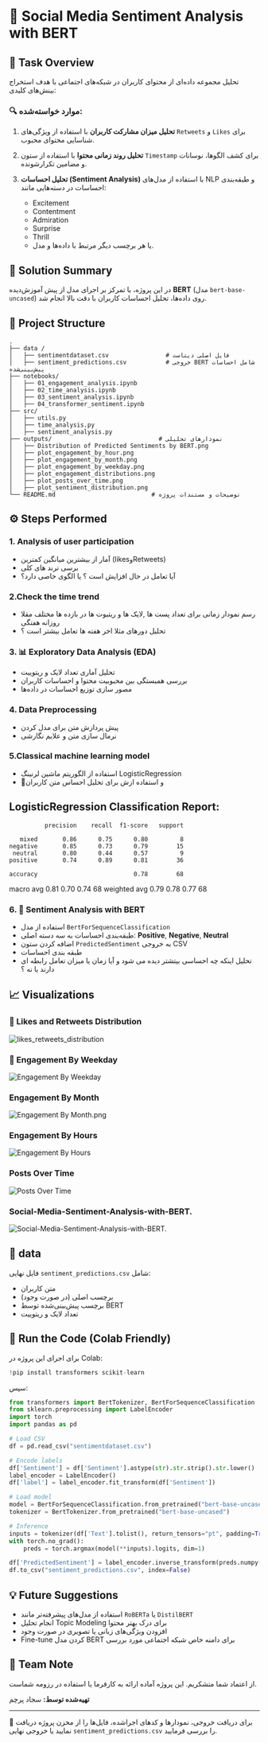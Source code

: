 # 🧠 Social Media Sentiment Analysis with BERT

## 📌 Task Overview

تحلیل مجموعه داده‌ای از محتوای کاربران در شبکه‌های اجتماعی با هدف استخراج بینش‌های کلیدی:

### 🔍 موارد خواسته‌شده:

1. **تحلیل میزان مشارکت کاربران** با استفاده از ویژگی‌های `Retweets` و `Likes` برای شناسایی محتوای محبوب.
2. **تحلیل روند زمانی محتوا** با استفاده از ستون `Timestamp` برای کشف الگوها، نوسانات و مضامین تکرارشونده.
3. **تحلیل احساسات (Sentiment Analysis)** با استفاده از مدل‌های NLP و طبقه‌بندی احساسات در دسته‌هایی مانند:

   * Excitement
   * Contentment
   * Admiration
   * Surprise
   * Thrill
   * یا هر برچسب دیگر مرتبط با داده‌ها و مدل.

## 🧪 Solution Summary

در این پروژه، با تمرکز بر اجرای مدل از پیش آموزش‌دیده **BERT** (مدل `bert-base-uncased`) روی داده‌ها، تحلیل احساسات کاربران با دقت بالا انجام شد.

## 🧱 Project Structure

```
.
├── data /
│   ├── sentimentdataset.csv                # فایل اصلی دیتاست
│   ├── sentiment_predictions.csv           # خروجی BERT شامل احساسات پیش‌بینی‌شده
├── notebooks/
│   ├── 01_engagement_analysis.ipynb
│   ├── 02_time_analysis.ipynb
│   ├── 03_sentiment_analysis.ipynb 
│   ├── 04_transformer_sentiment.ipynb
├── src/
│   ├── utils.py
│   ├── time_analysis.py
│   ├── sentiment_analysis.py        
├── outputs/                              # نمودارهای تحلیلی
│   ├── Distribution of Predicted Sentiments by BERT.png
│   ├── plot_engagement_by_hour.png
│   ├── plot_engagement_by_month.png
│   ├── plot_engagement_by_weekday.png
│   ├── plot_engagement_distributions.png
│   ├── plot_posts_over_time.png
│   ├── plot_sentiment_distribution.png
└── README.md                           # توضیحات و مستندات پروژه
```

## ⚙️ Steps Performed

### 1. Analysis of user participation
* آمار از بیشترین میانگین کمترین (likesوRetweets)
* برسی ترند های کلی
* آیا تعامل در حال افزایش است ؟ یا الگوی خاصی دارد؟

### 2.Check the time trend
* رسم نمودار زمانی برای تعداد پست ها ,لایک ها و ریتیوت ها در بازده ها مختلف مقلا روزانه هفتگی
* تحلیل دورهای مثلا اخر هفته ها تعامل بیشتر است ؟

### 3. 📊 Exploratory Data Analysis (EDA)

* تحلیل آماری تعداد لایک و ریتوییت
* بررسی همبستگی بین محبوبیت محتوا و احساسات کاربران
* مصور سازی توزیع احساسات در داده‌ها

### 4.  Data Preprocessing

* پیش پردازش متن برای مدل کردن
* نرمال سازی متن و علایم نگارشی

### 5.Classical machine learning model
* استفاده از الگوریتم ماشین لرنینگ LogisticRegression
* 🧼و استفاده ازش برای تحلیل احساس متن کاربران
##  LogisticRegression  Classification Report:

              precision    recall  f1-score   support

       mixed       0.86      0.75      0.80         8
    negative       0.85      0.73      0.79        15
     neutral       0.80      0.44      0.57         9
    positive       0.74      0.89      0.81        36

    accuracy                           0.78        68
   macro avg       0.81      0.70      0.74        68
weighted avg       0.79      0.78      0.77        68

### 6. 🤖 Sentiment Analysis with BERT

* استفاده از مدل `BertForSequenceClassification`
* طبقه‌بندی احساسات به سه دسته اصلی: **Positive**, **Negative**, **Neutral**
* اضافه کردن ستون `PredictedSentiment` به خروجی CSV
* طبقه بندی احساسات 
* تحلیل اینکه چه احساسی بیتشتر دیده می شود و آیا زمان یا میزان تعامل رابطه ای دارند یا نه ؟

## 📈 Visualizations


### 📌 Likes and Retweets Distribution

![likes\_retweets\_distribution](https://github.com/KingGester/Social-Media-Sentiment-Analysis-with-BERT./blob/main/outputs/plot_engagement_distributions.png)


### 📌 Engagement By Weekday


![Engagement By Weekday](https://github.com/KingGester/Social-Media-Sentiment-Analysis-with-BERT./blob/main/outputs/plot_engagement_by_weekday.png)

### Engagement By Month

![Engagement By Month.png](https://github.com/KingGester/Social-Media-Sentiment-Analysis-with-BERT./blob/main/outputs/plot_engagement_by_month.png)

### Engagement By Hours
![Engagement By Hours](https://github.com/KingGester/Social-Media-Sentiment-Analysis-with-BERT./blob/main/outputs/plot_engagement_by_hour.png)

### Posts Over Time
![Posts Over Time](https://github.com/KingGester/Social-Media-Sentiment-Analysis-with-BERT./blob/main/outputs/plot_posts_over_time.png)

### Social-Media-Sentiment-Analysis-with-BERT.
![Social-Media-Sentiment-Analysis-with-BERT.](https://github.com/KingGester/Social-Media-Sentiment-Analysis-with-BERT./blob/main/outputs/Distribution%20of%20Predicted%20Sentiments%20by%20BERT.png)

## 📂 data

فایل نهایی `sentiment_predictions.csv` شامل:

* متن کاربران
* برچسب اصلی (در صورت وجود)
* برچسب پیش‌بینی‌شده توسط BERT
* تعداد لایک و ریتوییت

## 🚀 Run the Code (Colab Friendly)

برای اجرای این پروژه در Colab:

```python
!pip install transformers scikit-learn
```

سپس:

```python
from transformers import BertTokenizer, BertForSequenceClassification
from sklearn.preprocessing import LabelEncoder
import torch
import pandas as pd

# Load CSV
df = pd.read_csv("sentimentdataset.csv")

# Encode labels
df['Sentiment'] = df['Sentiment'].astype(str).str.strip().str.lower()
label_encoder = LabelEncoder()
df['label'] = label_encoder.fit_transform(df['Sentiment'])

# Load model
model = BertForSequenceClassification.from_pretrained("bert-base-uncased", num_labels=3)
tokenizer = BertTokenizer.from_pretrained("bert-base-uncased")

# Inference
inputs = tokenizer(df['Text'].tolist(), return_tensors="pt", padding=True, truncation=True)
with torch.no_grad():
    preds = torch.argmax(model(**inputs).logits, dim=1)

df['PredictedSentiment'] = label_encoder.inverse_transform(preds.numpy())
df.to_csv("sentiment_predictions.csv", index=False)
```

## 💡 Future Suggestions

* استفاده از مدل‌های پیشرفته‌تر مانند `RoBERTa` یا `DistilBERT`
* انجام تحلیل Topic Modeling برای درک بهتر محتوا
* افزودن ویژگی‌های زبانی یا تصویری در صورت وجود
* Fine-tune کردن مدل BERT برای دامنه خاص شبکه اجتماعی مورد بررسی

## 🙌 Team Note

از اعتماد شما متشکریم. این پروژه آماده ارائه به کارفرما یا استفاده در رزومه شماست.

**تهیه‌شده توسط:** سجاد پرچم

---

📁 برای دریافت خروجی، نمودارها و کدهای اجراشده، فایل‌ها را از مخزن پروژه دریافت نمایید یا خروجی نهایی `sentiment_predictions.csv` را بررسی فرمایید.
